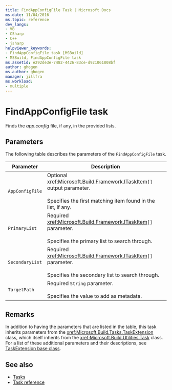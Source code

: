 ```yaml
---
title: FindAppConfigFile Task | Microsoft Docs
ms.date: 11/04/2016
ms.topic: reference
dev_langs:
- VB
- CSharp
- C++
- jsharp
helpviewer_keywords:
- FindAppConfigFile task [MSBuild]
- MSBuild, FindAppConfigFile task
ms.assetid: e292de3e-7482-4426-83ce-d921061808bf
author: ghogen
ms.author: ghogen
manager: jillfra
ms.workload:
- multiple
---
```

# FindAppConfigFile task
Finds the *app.config* file, if any, in the provided lists.

## Parameters
 The following table describes the parameters of the `FindAppConfigFile` task.

|Parameter|Description|
|---------------|-----------------|
|`AppConfigFile`|Optional <xref:Microsoft.Build.Framework.ITaskItem>`[]` output parameter.<br /><br /> Specifies the first matching item found in the list, if any.|
|`PrimaryList`|Required <xref:Microsoft.Build.Framework.ITaskItem>`[]` parameter.<br /><br /> Specifies the primary list to search through.|
|`SecondaryList`|Required <xref:Microsoft.Build.Framework.ITaskItem>`[]` parameter.<br /><br /> Specifies the secondary list to search through.|
|`TargetPath`|Required `String` parameter.<br /><br /> Specifies the value to add as metadata.|

## Remarks
 In addition to having the parameters that are listed in the table, this task inherits parameters from the <xref:Microsoft.Build.Tasks.TaskExtension> class, which itself inherits from the <xref:Microsoft.Build.Utilities.Task> class. For a list of these additional parameters and their descriptions, see [TaskExtension base class](../msbuild/taskextension-base-class.md).

## See also
- [Tasks](../msbuild/msbuild-tasks.md)
- [Task reference](../msbuild/msbuild-task-reference.md)
